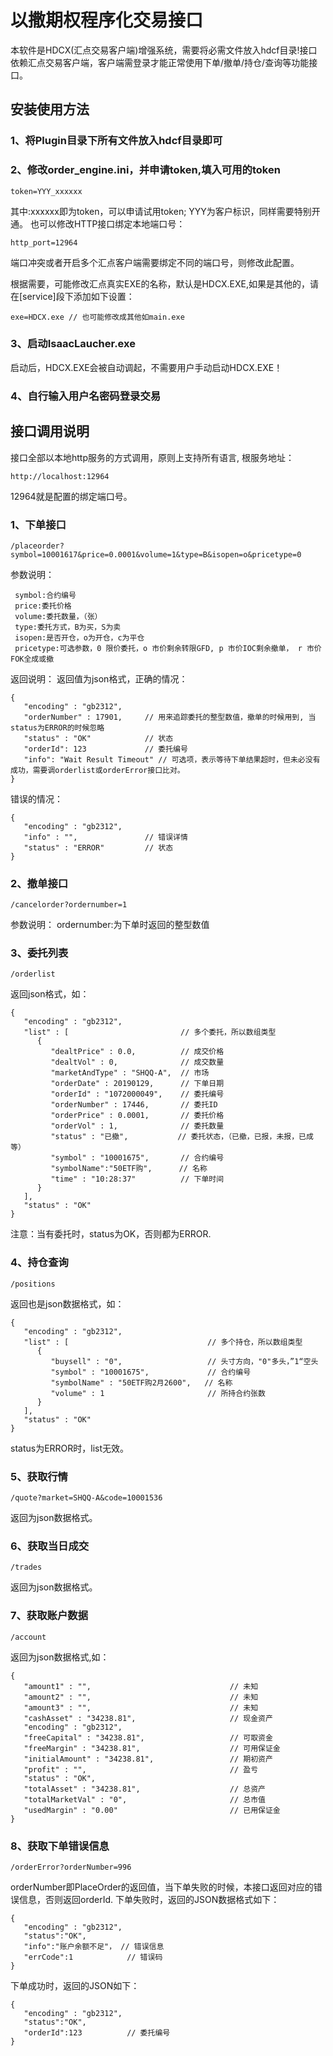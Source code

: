 # 以撒期权程序化交易接口
本软件是HDCX(汇点交易客户端)增强系统，需要将必需文件放入hdcf目录!接口依赖汇点交易客户端，客户端需登录才能正常使用下单/撤单/持仓/查询等功能接口。
## 安装使用方法
### 1、将Plugin目录下所有文件放入hdcf目录即可
### 2、修改order_engine.ini，并申请token,填入可用的token
```
token=YYY_xxxxxx
```
其中:xxxxxx即为token，可以申请试用token; YYY为客户标识，同样需要特别开通。
也可以修改HTTP接口绑定本地端口号：
```
http_port=12964
```
端口冲突或者开启多个汇点客户端需要绑定不同的端口号，则修改此配置。

根据需要，可能修改汇点真实EXE的名称，默认是HDCX.EXE,如果是其他的，请在[service]段下添加如下设置：
```
exe=HDCX.exe // 也可能修改成其他如main.exe
```
### 3、启动IsaacLaucher.exe
启动后，HDCX.EXE会被自动调起，不需要用户手动启动HDCX.EXE！
### 4、自行输入用户名密码登录交易

## 接口调用说明
接口全部以本地http服务的方式调用，原则上支持所有语言, 根服务地址：
```
http://localhost:12964
```
12964就是配置的绑定端口号。

### 1、下单接口
```
/placeorder?symbol=10001617&price=0.0001&volume=1&type=B&isopen=o&pricetype=0
```
参数说明：
```
 symbol:合约编号
 price:委托价格
 volume:委托数量，（张）
 type:委托方式，B为买，S为卖
 isopen:是否开仓，o为开仓，c为平仓
 pricetype:可选参数，0 限价委托，o 市价剩余转限GFD, p 市价IOC剩余撤单， r 市价FOK全成或撤
```

返回说明：
返回值为json格式，正确的情况：
```
{
   "encoding" : "gb2312",
   "orderNumber" : 17901,     // 用来追踪委托的整型数值，撤单的时候用到, 当status为ERROR的时候忽略
   "status" : "OK"            // 状态
   "orderId": 123             // 委托编号
   "info": "Wait Result Timeout" // 可选项，表示等待下单结果超时，但未必没有成功，需要调orderlist或orderError接口比对。
}
```

错误的情况：
```
{
   "encoding" : "gb2312",
   "info" : "",               // 错误详情
   "status" : "ERROR"         // 状态
}
```

### 2、撤单接口
```
/cancelorder?ordernumber=1
```
参数说明：
ordernumber:为下单时返回的整型数值

### 3、委托列表
```
/orderlist
```
返回json格式，如：
```
{
   "encoding" : "gb2312",
   "list" : [                         // 多个委托，所以数组类型
      {
         "dealtPrice" : 0.0,          // 成交价格
         "dealtVol" : 0,              // 成交数量
         "marketAndType" : "SHQQ-A",  // 市场
         "orderDate" : 20190129,      // 下单日期
         "orderId" : "1072000049",    // 委托编号
         "orderNumber" : 17446,       // 委托ID
         "orderPrice" : 0.0001,       // 委托价格
         "orderVol" : 1,              // 委托数量
         "status" : "已撤",           // 委托状态，（已撤，已报，未报，已成等）
         "symbol" : "10001675",	      // 合约编号
         "symbolName":"50ETF购",      // 名称
         "time" : "10:28:37"          // 下单时间
      }
   ],
   "status" : "OK"
}
```
注意：当有委托时，status为OK，否则都为ERROR.

### 4、持仓查询
```
/positions
```
返回也是json数据格式，如：
```
{
   "encoding" : "gb2312",
   "list" : [                               // 多个持仓，所以数组类型
      {
         "buysell" : "0",                   // 头寸方向，"0"多头，”1“空头
         "symbol" : "10001675",             // 合约编号
         "symbolName" : "50ETF购2月2600",	  // 名称
         "volume" : 1                       // 所持合约张数
      }
   ],
   "status" : "OK"
}
```
status为ERROR时，list无效。
### 5、获取行情
```
/quote?market=SHQQ-A&code=10001536
```
返回为json数据格式。
### 6、获取当日成交
```
/trades
```
返回为json数据格式。
### 7、获取账户数据
```
/account
```
返回为json数据格式,如：
```
{
   "amount1" : "",                               // 未知
   "amount2" : "",                               // 未知
   "amount3" : "",                               // 未知
   "cashAsset" : "34238.81",                     // 现金资产
   "encoding" : "gb2312",
   "freeCapital" : "34238.81",                   // 可取资金
   "freeMargin" : "34238.81",                    // 可用保证金
   "initialAmount" : "34238.81",                 // 期初资产
   "profit" : "",                                // 盈亏
   "status" : "OK",
   "totalAsset" : "34238.81",                    // 总资产
   "totalMarketVal" : "0",                       // 总市值
   "usedMargin" : "0.00"                         // 已用保证金
}
```
### 8、获取下单错误信息
```
/orderError?orderNumber=996
```
orderNumber即PlaceOrder的返回值，当下单失败的时候，本接口返回对应的错误信息，否则返回orderId.
下单失败时，返回的JSON数据格式如下：
```
{
   "encoding" : "gb2312",
   "status":"OK",
   "info":"账户余额不足"， // 错误信息
   "errCode":1            // 错误码
}
```
下单成功时，返回的JSON如下：
```
{
   "encoding" : "gb2312",
   "status":"OK",
   "orderId":123          // 委托编号
}
```
